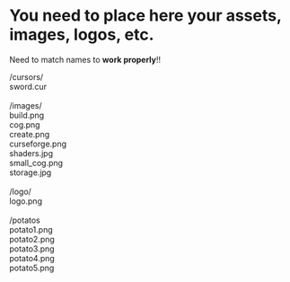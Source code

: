 # You need to place here your assets, images, logos, etc.

Need to match names to **work properly**!!

/cursors/<br>
sword.cur<br>
<br>
/images/<br>
build.png<br>
cog.png<br>
create.png<br>
curseforge.png<br>
shaders.jpg<br>
small_cog.png<br>
storage.jpg<br>
<br>
/logo/<br>
logo.png<br>
<br>
/potatos<br>
potato1.png<br>
potato2.png<br>
potato3.png<br>
potato4.png<br>
potato5.png<br>
